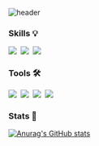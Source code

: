 ![header](https://capsule-render.vercel.app/api?type=waving&color=6B66FF&height=250&section=header&text=BCHO0501&fontColor=FFFFFF&fontSize=90)

### Skills 💡

<p>
  <img src="https://img.shields.io/badge/Swift-F05138?style=flat-square&logo=Swift&logoColor=white"/>&nbsp
  <img src="https://img.shields.io/badge/C-A8B9CC?style=flat-square&logo=C&logoColor=white"/>&nbsp 
  <img src="https://img.shields.io/badge/C++-00599C?style=flat-square&logo=c%2B%2B&style=flat&logoColor=white"/>&nbsp
  
</p>

### Tools 🛠
<p>
  <img src="https://img.shields.io/badge/Xcode-147EFB?style=flat-square&logo=Xcode&logoColor=white"/>&nbsp 
  <img src="https://img.shields.io/badge/Postman-FF6C37?style=flat-square&logo=Postman&logoColor=white"/>&nbsp
  <img src="https://img.shields.io/badge/Visual Studio Code-007ACC?style=flat-square&logo=Visual Studio Code&logoColor=white"/>&nbsp
  <img src="https://img.shields.io/badge/Visual Studio-5C2D91?style=flat-square&logo=Visual Studio&logoColor=white"/>&nbsp
</p>


### Stats 📝

[![Anurag's GitHub stats](https://github-readme-stats.vercel.app/api?username=BJCHO0501)](https://github.com/anuraghazra/github-readme-stats)

